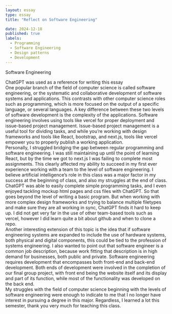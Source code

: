 ```yaml
---
layout: essay
type: essay
title: "Reflect on Software Engineering"

date: 2024-12-18
published: true
labels:
  - Programming
  - Software Engineering
  - Design patterns
  - Development
---
```

Software Engineering  

ChatGPT was used as a reference for writing this essay  
One popular branch of the field of computer science is called software engineering, or the systematic and collaborative development of software systems and applications.  This contrasts with other computer science roles such as programming, which is more focused on the output of a specific language, or several languages.  A key difference between these two levels of software development is the complexity of the applications.  Software engineering involves using tools like vercel for proper deployment and issue-based project management.  Issue-based project management is a useful tool for dividing tasks, and while you’re working with design frameworks and tools like React, bootstrap, and next.js, tools like vercel empower you to properly publish a working application.  
Personally, I struggled bridging the gap between regular programming and software engineering.  I was still maintaining up until the point of learning React, but by the time we got to next.js I was failing to complete most assignments.  This clearly affected my ability to succeed in my first ever experience working with a team to the level of software engineering.  I believe artificial intelligence’s role in this class was a major factor in my success at the beginning of class, and also my struggles at the end of class.  ChatGPT was able to easily complete simple programming tasks, and I even enjoyed tackling mockup html pages and css files with ChatGPT.  So that goes beyond the level of writing a basic program.  But when working with more complex design frameworks and trying to balance multiple filetypes and make sure they are all working in sync, ChatGPT finds it hard to keep up.  I did not get very far in the use of other team-based tools such as vercel, however I did learn quite a bit about github and when to clone a repo.  
Another interesting extension of this topic is the idea that if software engineering systems are expanded to include the use of hardware systems, both physical and digital components, this could be tied to the profession of systems engineering.  I also wanted to point out that software engineer is a common job description, because work fitting that description is in high demand for businesses, both public and private.  Software engineering requires development that encompasses both front-end and back-end development.  Both ends of development were involved in the completion of our final group project, with front end being the website itself and its display and part of its function, while most of the functionality was developed on the back end.  
My struggles with the field of computer science beginning with the levels of software engineering were enough to indicate to me that I no longer have interest in pursuing a degree in this major.  Regardless, I learned a lot this semester, thank you very much for teaching this class.
